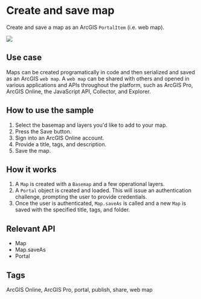 # Create and save map

Create and save a map as an ArcGIS `PortalItem` (i.e. web map).

![](screenshot.png)

## Use case

Maps can be created programatically in code and then serialized and saved as an ArcGIS `web map`. A `web map` can be shared with others and opened in various applications and APIs throughout the platform, such as ArcGIS Pro, ArcGIS Online, the JavaScript API, Collector, and Explorer.

## How to use the sample

1. Select the basemap and layers you'd like to add to your map.
2. Press the Save button.
3. Sign into an ArcGIS Online account.
4. Provide a title, tags, and description.
5. Save the map.

## How it works

1. A `Map` is created with a `Basemap` and a few operational layers.
2. A `Portal` object is created and loaded. This will issue an authentication challenge, prompting the user to provide credentials.
3. Once the user is authenticated, `Map.saveAs` is called and a new `Map` is saved with the specified title, tags, and folder.

## Relevant API
- Map
- Map.saveAs
- Portal

## Tags

ArcGIS Online, ArcGIS Pro, portal, publish, share, web map
